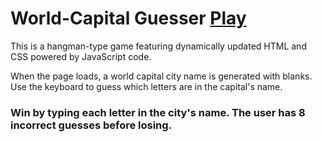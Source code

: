 # World-Capital Guesser  [Play](https://acekingqueen.github.io/World-Capital-Guesser/)
This is a hangman-type game featuring dynamically updated HTML and CSS powered by JavaScript code.

When the page loads, a world capital city name is generated with blanks. Use the keyboard to guess which letters are in the capital's name. 

### Win by typing each letter in the city's name. The user has 8 incorrect guesses before losing. 

